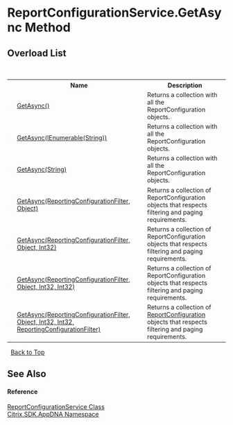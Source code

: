 # ReportConfigurationService.GetAsync Method 
 


## Overload List
&nbsp;<table><tr><th></th><th>Name</th><th>Description</th></tr><tr><td>![Public method](media/pubmethod.gif "Public method")</td><td><a href="M_Citrix_SDK_AppDNA_ReportConfigurationService_GetAsync">GetAsync()</a></td><td>
Returns a collection with all the ReportConfiguration objects.</td></tr><tr><td>![Public method](media/pubmethod.gif "Public method")</td><td><a href="M_Citrix_SDK_AppDNA_ReportConfigurationService_GetAsync_5">GetAsync(IEnumerable(String))</a></td><td>
Returns a collection with all the ReportConfiguration objects.</td></tr><tr><td>![Public method](media/pubmethod.gif "Public method")</td><td><a href="M_Citrix_SDK_AppDNA_ReportConfigurationService_GetAsync_6">GetAsync(String)</a></td><td>
Returns a collection with all the ReportConfiguration objects.</td></tr><tr><td>![Public method](media/pubmethod.gif "Public method")</td><td><a href="M_Citrix_SDK_AppDNA_ReportConfigurationService_GetAsync_1">GetAsync(ReportingConfigurationFilter, Object)</a></td><td>
Returns a collection of ReportConfiguration objects that respects filtering and paging requirements.</td></tr><tr><td>![Public method](media/pubmethod.gif "Public method")</td><td><a href="M_Citrix_SDK_AppDNA_ReportConfigurationService_GetAsync_2">GetAsync(ReportingConfigurationFilter, Object, Int32)</a></td><td>
Returns a collection of ReportConfiguration objects that respects filtering and paging requirements.</td></tr><tr><td>![Public method](media/pubmethod.gif "Public method")</td><td><a href="M_Citrix_SDK_AppDNA_ReportConfigurationService_GetAsync_3">GetAsync(ReportingConfigurationFilter, Object, Int32, Int32)</a></td><td>
Returns a collection of ReportConfiguration objects that respects filtering and paging requirements.</td></tr><tr><td>![Public method](media/pubmethod.gif "Public method")</td><td><a href="M_Citrix_SDK_AppDNA_ReportConfigurationService_GetAsync_4">GetAsync(ReportingConfigurationFilter, Object, Int32, Int32, ReportingConfigurationFilter)</a></td><td>
Returns a collection of <a href="T_Citrix_SDK_AppDNA_ReportConfiguration">ReportConfiguration</a> objects that respects filtering and paging requirements.</td></tr></table>&nbsp;
<a href="#reportconfigurationservice.getasync-method">Back to Top</a>

## See Also


#### Reference
<a href="T_Citrix_SDK_AppDNA_ReportConfigurationService">ReportConfigurationService Class</a><br /><a href="N_Citrix_SDK_AppDNA">Citrix.SDK.AppDNA Namespace</a><br />
